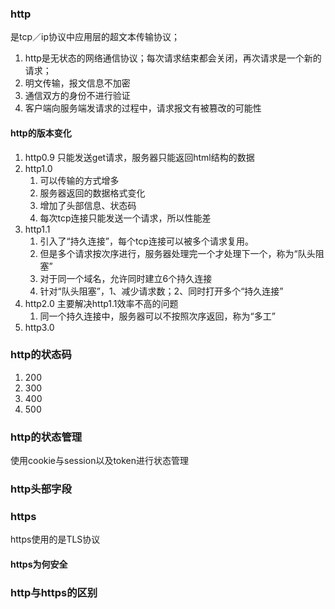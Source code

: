 <!--
 * @Author: qianqian.zhao
 * @Date: 2020-03-26 09:36:49
 * @LastEditors: qianqian.zhao
 * @LastEditTime: 2020-04-06 19:04:38
 * @Description: http相关
 -->
### http
是tcp／ip协议中应用层的超文本传输协议；
1. http是无状态的网络通信协议；每次请求结束都会关闭，再次请求是一个新的请求；
2. 明文传输，报文信息不加密
3. 通信双方的身份不进行验证
4. 客户端向服务端发请求的过程中，请求报文有被篡改的可能性

#### http的版本变化
1. http0.9 只能发送get请求，服务器只能返回html结构的数据
2. http1.0 
   1. 可以传输的方式增多
   2. 服务器返回的数据格式变化
   3. 增加了头部信息、状态码
   4. 每次tcp连接只能发送一个请求，所以性能差
3. http1.1
   1. 引入了“持久连接”，每个tcp连接可以被多个请求复用。
   2. 但是多个请求按次序进行，服务器处理完一个才处理下一个，称为“队头阻塞”
   3. 对于同一个域名，允许同时建立6个持久连接
   4. 针对“队头阻塞”，1、减少请求数；2、同时打开多个“持久连接”
4. http2.0 主要解决http1.1效率不高的问题
   1. 同一个持久连接中，服务器可以不按照次序返回，称为“多工”
5. http3.0 

### http的状态码
1. 200
2. 300
3. 400
4. 500
   
### http的状态管理
使用cookie与session以及token进行状态管理

### http头部字段

### https
https使用的是TLS协议
  #### https为何安全
### http与https的区别
